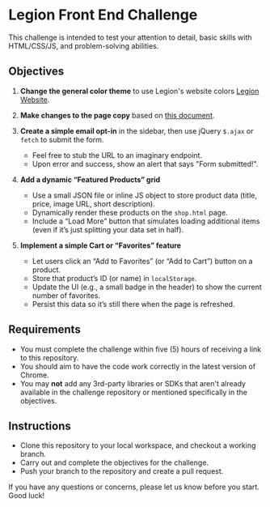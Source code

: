 # Legion Front End Challenge

This challenge is intended to test your attention to detail, basic skills with HTML/CSS/JS, and problem-solving abilities.

## Objectives

1. **Change the general color theme** to use Legion's website colors [Legion Website](https://legionathletics.com).

2. **Make changes to the page copy** based on [this document](https://docs.google.com/document/d/15mEdOf3LRzqmGoU6ACn5VsOLlKfsEspBFMq1TDNX4_0/edit?usp=sharing).

3. **Create a simple email opt-in** in the sidebar, then use jQuery `$.ajax` or `fetch` to submit the form.
   - Feel free to stub the URL to an imaginary endpoint.
   - Upon error and success, show an alert that says "Form submitted!".

4. **Add a dynamic “Featured Products” grid**
   - Use a small JSON file or inline JS object to store product data (title, price, image URL, short description).
   - Dynamically render these products on the `shop.html` page.
   - Include a “Load More” button that simulates loading additional items (even if it’s just splitting your data set in half).

5. **Implement a simple Cart or “Favorites” feature**
   - Let users click an “Add to Favorites” (or “Add to Cart”) button on a product.
   - Store that product’s ID (or name) in `localStorage`.
   - Update the UI (e.g., a small badge in the header) to show the current number of favorites.
   - Persist this data so it’s still there when the page is refreshed.

## Requirements

- You must complete the challenge within five (5) hours of receiving a link to this repository.
- You should aim to have the code work correctly in the latest version of Chrome.
- You may **not** add any 3rd-party libraries or SDKs that aren't already available in the challenge repository or mentioned specifically in the objectives.

## Instructions

- Clone this repository to your local workspace, and checkout a working branch.
- Carry out and complete the objectives for the challenge.
- Push your branch to the repository and create a pull request.

If you have any questions or concerns, please let us know before you start. Good luck!
